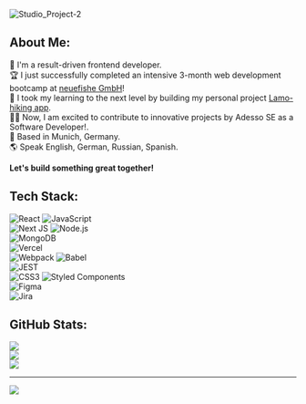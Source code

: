 ![Studio_Project-2](https://user-images.githubusercontent.com/123622878/234026269-b29e4a9f-7745-4303-b994-dbd2bb60078d.jpeg)

## About Me:
🚀  I'm a result-driven frontend developer.<br>🏆 I just successfully completed an intensive 3-month web development bootcamp at [neuefishe GmbH](https://www.neuefische.de/en)! <br>🥳 I took my learning to the next level by building my personal project [Lamo-hiking app](https://github.com/Dariastep/Lamo-hiking-app-capstone-project).<br>👩‍💻 Now, I am excited to contribute to innovative projects by Adesso SE as a Software Developer!. <br>🥨 Based in Munich, Germany.<br>🌎 Speak English, German, Russian, Spanish.<br> 

**Let's build something great together!**

## Tech Stack:
![React](https://img.shields.io/badge/react-%2320232a.svg?style=flat&logo=react&logoColor=%2361DAFB)
![JavaScript](https://img.shields.io/badge/javascript-%23323330.svg?style=flat&logo=javascript&logoColor=%23F7DF1E) <br>
![Next JS](https://img.shields.io/badge/Next-black?style=flat&logo=next.js&logoColor=white) ![Node.js](https://img.shields.io/badge/Node%20js-339933?style=flat&logo=nodedotjs&logoColor=white) <br>
![MongoDB](https://img.shields.io/badge/MongoDB-%234ea94b.svg?style=flat&logo=mongodb&logoColor=white) <br>
![Vercel](https://img.shields.io/badge/vercel-%23000000.svg?style=flat&logo=vercel&logoColor=white) <br>
![Webpack](https://img.shields.io/badge/webpack-%238DD6F9.svg?style=flat&logo=webpack&logoColor=black) 
![Babel](https://img.shields.io/badge/Babel-F9DC3e?style=flat&logo=babel&logoColor=black) <br>
![JEST](https://img.shields.io/badge/Jest-C21325?style=flat&logo=jest&logoColor=white) <br>
![CSS3](https://img.shields.io/badge/css3-%231572B6.svg?style=flat&logo=css3&logoColor=white) ![Styled Components](https://img.shields.io/badge/styled--components-DB7093?style=flat&logo=styled-components&logoColor=white)  <br> ![Figma](https://img.shields.io/badge/figma-%23F24E1E.svg?style=flat&logo=figma&logoColor=white)  <br>  ![Jira](https://img.shields.io/badge/jira-%230A0FFF.svg?style=flat&logo=jira&logoColor=white)

## GitHub Stats:
![](https://github-readme-stats.vercel.app/api?username=dariastep&theme=vue&hide_border=false&include_all_commits=false&count_private=false)<br/>
![](https://github-readme-streak-stats.herokuapp.com/?user=dariastep&theme=vue&hide_border=false)<br/>
![](https://github-readme-stats.vercel.app/api/top-langs/?username=dariastep&theme=vue&hide_border=false&include_all_commits=false&count_private=false&layout=compact)

---
[![](https://visitcount.itsvg.in/api?id=dariastep&icon=1&color=1)](https://visitcount.itsvg.in)

